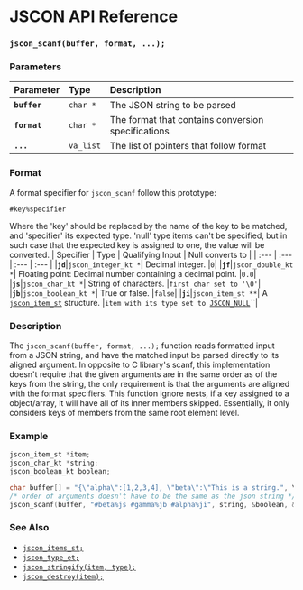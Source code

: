 # JSCON API Reference

### `jscon_scanf(buffer, format, ...);`

### Parameters

| Parameter | Type | Description |
| :--- | :--- | :--- |
|**`buffer`**|`char *`| The JSON string to be parsed |
|**`format`**|`char *`| The format that contains conversion specifications  |
|**`...`**|`va_list`| The list of pointers that follow format |

### Format

A format specifier for `jscon_scanf` follow this prototype:

`#key%specifier`

Where the 'key' should be replaced by the name of the key to be matched, and 'specifier' its expected type.
'null' type items can't be specified, but in such case that the expected key is assigned to one, the value will be converted.
| Specifier | Type | Qualifying Input | Null converts to |
| :--- | :--- | :--- | :--- |
|**`jd`**|`jscon_integer_kt *`| Decimal integer. |`0`|
|**`jf`**|`jscon_double_kt *`| Floating point: Decimal number containing a decimal point. |`0.0`|
|**`js`**|`jscon_char_kt *`| String of characters. |`first char set to '\0'`|
|**`jb`**|`jscon_boolean_kt *`| True or false. |`false`|
|**`ji`**|`jscon_item_st **`| A [`jscon_item_st`](jscon_item_st.md) structure. |`item with its type set to `[`JSCON_NULL`](jscon_type_et.md)``|

### Description

The `jscon_scanf(buffer, format, ...);` function reads formatted input from a JSON string, and have the matched input be parsed directly to its aligned argument. In opposite to C library's scanf, this implementation doesn't require that the given arguments are in the same order as of the keys from the string, the only requirement is that the arguments are aligned with the format specifiers. This function ignore nests, if a key assigned to a object/array, it will have all of its inner members skipped. Essentially, it only considers keys of members from the same root element level.

### Example

```c
jscon_item_st *item;
jscon_char_kt *string;
jscon_boolean_kt boolean;

char buffer[] = "{\"alpha\":[1,2,3,4], \"beta\":\"This is a string.", \"gamma\":true}";
/* order of arguments doesn't have to be the same as the json string */
jscon_scanf(buffer, "#beta%js #gamma%jb #alpha%ji", string, &boolean, &item);
```

### See Also

* [`jscon_items_st;`](jscon_item_st.md)
* [`jscon_type_et;`](jscon_type_et.md)
* [`jscon_stringify(item, type);`](jscon_stringify.md)
* [`jscon_destroy(item);`](jscon_destroy.md)
